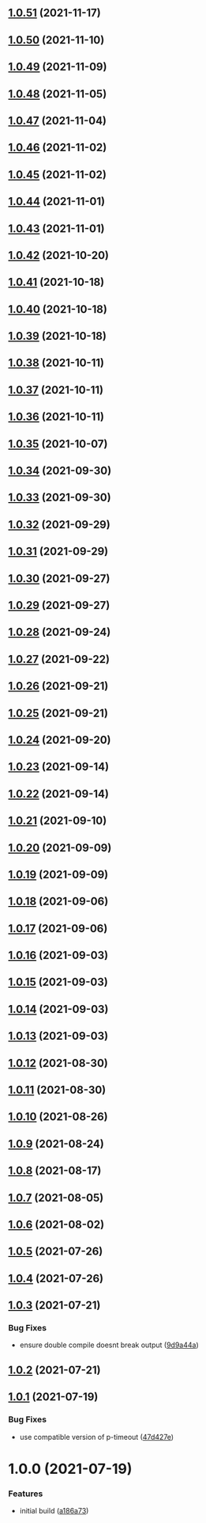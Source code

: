 ## [1.0.51](https://github.com/bbeesley/p-queue-compat/compare/v1.0.50...v1.0.51) (2021-11-17)

## [1.0.50](https://github.com/bbeesley/p-queue-compat/compare/v1.0.49...v1.0.50) (2021-11-10)

## [1.0.49](https://github.com/bbeesley/p-queue-compat/compare/v1.0.48...v1.0.49) (2021-11-09)

## [1.0.48](https://github.com/bbeesley/p-queue-compat/compare/v1.0.47...v1.0.48) (2021-11-05)

## [1.0.47](https://github.com/bbeesley/p-queue-compat/compare/v1.0.46...v1.0.47) (2021-11-04)

## [1.0.46](https://github.com/bbeesley/p-queue-compat/compare/v1.0.45...v1.0.46) (2021-11-02)

## [1.0.45](https://github.com/bbeesley/p-queue-compat/compare/v1.0.44...v1.0.45) (2021-11-02)

## [1.0.44](https://github.com/bbeesley/p-queue-compat/compare/v1.0.43...v1.0.44) (2021-11-01)

## [1.0.43](https://github.com/bbeesley/p-queue-compat/compare/v1.0.42...v1.0.43) (2021-11-01)

## [1.0.42](https://github.com/bbeesley/p-queue-compat/compare/v1.0.41...v1.0.42) (2021-10-20)

## [1.0.41](https://github.com/bbeesley/p-queue-compat/compare/v1.0.40...v1.0.41) (2021-10-18)

## [1.0.40](https://github.com/bbeesley/p-queue-compat/compare/v1.0.39...v1.0.40) (2021-10-18)

## [1.0.39](https://github.com/bbeesley/p-queue-compat/compare/v1.0.38...v1.0.39) (2021-10-18)

## [1.0.38](https://github.com/bbeesley/p-queue-compat/compare/v1.0.37...v1.0.38) (2021-10-11)

## [1.0.37](https://github.com/bbeesley/p-queue-compat/compare/v1.0.36...v1.0.37) (2021-10-11)

## [1.0.36](https://github.com/bbeesley/p-queue-compat/compare/v1.0.35...v1.0.36) (2021-10-11)

## [1.0.35](https://github.com/bbeesley/p-queue-compat/compare/v1.0.34...v1.0.35) (2021-10-07)

## [1.0.34](https://github.com/bbeesley/p-queue-compat/compare/v1.0.33...v1.0.34) (2021-09-30)

## [1.0.33](https://github.com/bbeesley/p-queue-compat/compare/v1.0.32...v1.0.33) (2021-09-30)

## [1.0.32](https://github.com/bbeesley/p-queue-compat/compare/v1.0.31...v1.0.32) (2021-09-29)

## [1.0.31](https://github.com/bbeesley/p-queue-compat/compare/v1.0.30...v1.0.31) (2021-09-29)

## [1.0.30](https://github.com/bbeesley/p-queue-compat/compare/v1.0.29...v1.0.30) (2021-09-27)

## [1.0.29](https://github.com/bbeesley/p-queue-compat/compare/v1.0.28...v1.0.29) (2021-09-27)

## [1.0.28](https://github.com/bbeesley/p-queue-compat/compare/v1.0.27...v1.0.28) (2021-09-24)

## [1.0.27](https://github.com/bbeesley/p-queue-compat/compare/v1.0.26...v1.0.27) (2021-09-22)

## [1.0.26](https://github.com/bbeesley/p-queue-compat/compare/v1.0.25...v1.0.26) (2021-09-21)

## [1.0.25](https://github.com/bbeesley/p-queue-compat/compare/v1.0.24...v1.0.25) (2021-09-21)

## [1.0.24](https://github.com/bbeesley/p-queue-compat/compare/v1.0.23...v1.0.24) (2021-09-20)

## [1.0.23](https://github.com/bbeesley/p-queue-compat/compare/v1.0.22...v1.0.23) (2021-09-14)

## [1.0.22](https://github.com/bbeesley/p-queue-compat/compare/v1.0.21...v1.0.22) (2021-09-14)

## [1.0.21](https://github.com/bbeesley/p-queue-compat/compare/v1.0.20...v1.0.21) (2021-09-10)

## [1.0.20](https://github.com/bbeesley/p-queue-compat/compare/v1.0.19...v1.0.20) (2021-09-09)

## [1.0.19](https://github.com/bbeesley/p-queue-compat/compare/v1.0.18...v1.0.19) (2021-09-09)

## [1.0.18](https://github.com/bbeesley/p-queue-compat/compare/v1.0.17...v1.0.18) (2021-09-06)

## [1.0.17](https://github.com/bbeesley/p-queue-compat/compare/v1.0.16...v1.0.17) (2021-09-06)

## [1.0.16](https://github.com/bbeesley/p-queue-compat/compare/v1.0.15...v1.0.16) (2021-09-03)

## [1.0.15](https://github.com/bbeesley/p-queue-compat/compare/v1.0.14...v1.0.15) (2021-09-03)

## [1.0.14](https://github.com/bbeesley/p-queue-compat/compare/v1.0.13...v1.0.14) (2021-09-03)

## [1.0.13](https://github.com/bbeesley/p-queue-compat/compare/v1.0.12...v1.0.13) (2021-09-03)

## [1.0.12](https://github.com/bbeesley/p-queue-compat/compare/v1.0.11...v1.0.12) (2021-08-30)

## [1.0.11](https://github.com/bbeesley/p-queue-compat/compare/v1.0.10...v1.0.11) (2021-08-30)

## [1.0.10](https://github.com/bbeesley/p-queue-compat/compare/v1.0.9...v1.0.10) (2021-08-26)

## [1.0.9](https://github.com/bbeesley/p-queue-compat/compare/v1.0.8...v1.0.9) (2021-08-24)

## [1.0.8](https://github.com/bbeesley/p-queue-compat/compare/v1.0.7...v1.0.8) (2021-08-17)

## [1.0.7](https://github.com/bbeesley/p-queue-compat/compare/v1.0.6...v1.0.7) (2021-08-05)

## [1.0.6](https://github.com/bbeesley/p-queue-compat/compare/v1.0.5...v1.0.6) (2021-08-02)

## [1.0.5](https://github.com/bbeesley/p-queue-compat/compare/v1.0.4...v1.0.5) (2021-07-26)

## [1.0.4](https://github.com/bbeesley/p-queue-compat/compare/v1.0.3...v1.0.4) (2021-07-26)

## [1.0.3](https://github.com/bbeesley/p-queue-compat/compare/v1.0.2...v1.0.3) (2021-07-21)


### Bug Fixes

* ensure double compile doesnt break output ([9d9a44a](https://github.com/bbeesley/p-queue-compat/commit/9d9a44aaabd166ca190c777355d4c90113730314))

## [1.0.2](https://github.com/bbeesley/p-queue-compat/compare/v1.0.1...v1.0.2) (2021-07-21)

## [1.0.1](https://github.com/bbeesley/p-queue-compat/compare/v1.0.0...v1.0.1) (2021-07-19)


### Bug Fixes

* use compatible version of p-timeout ([47d427e](https://github.com/bbeesley/p-queue-compat/commit/47d427e2895172a829815851685974deebc3551f))

# 1.0.0 (2021-07-19)


### Features

* initial build ([a186a73](https://github.com/bbeesley/p-queue-compat/commit/a186a733a671ef42edb8c50f083819e5681ab8ff))
